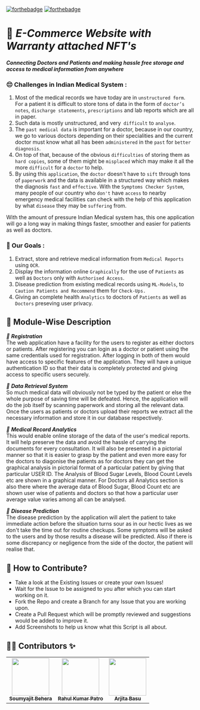 <!-- ![socialify](https://socialify.git.ci/soumyajit4419/MedHub_360/image?font=Raleway&forks=1&issues=1&language=1&pattern=Plus&pulls=1&stargazers=1&theme=Light) -->

<!-- **[Devfolio Submission](https://devfolio.co/submissions/medhub-4)** &nbsp; &nbsp; &nbsp; **[YouTube Video](https://youtu.be/Rfm2tWCNOn4)** -->

[![forthebadge](https://forthebadge.com/images/badges/built-by-developers.svg)](https://forthebadge.com)
[![forthebadge](https://forthebadge.com/images/badges/made-with-javascript.svg)](https://forthebadge.com)

# 📱 _E-Commerce Website with Warranty attached NFT's_ 

_**Connecting Doctors and Patients and making hassle free storage and access to medical information from anywhere**_ <br />

### 😔 Challenges in Indian Medical System :

1. Most of the medical records we have today are in `unstructured form`. For a patient it is difficult to store tons of data in the form of `doctor’s notes`, `discharge statements`, `prescriptions` and lab reports which are all in paper.
2. Such data is mostly unstructured, and very` difficult` to `analyse`.
3. The `past medical data` is important for a doctor, because in our country, we go to various doctors depending on their specialities and the current doctor must know what all has been `administered` in the `past` for `better diagnosis`.
4. On top of that, because of the obvious `difficulties` of storing them as `hard copies`, some of them might be `misplaced` which may make it all the more `difficult` for a `doctor` to help.
5. By using this `application`, the `doctor` doesn't have to `sift` through tons of `paperwork` and the data is available in a structured way which makes the diagnosis `fast` and `effective`. With the `Symptoms Checker System`, many people of our country who `don't` have `access` to nearby emergency medical facilities can check with the help of this application by what `disease` they may be `suffering` from.

With the amount of pressure Indian Medical system has, this one application will go a long way in making things faster, smoother and easier for patients as well as doctors.

### 🎯 Our Goals :

1.  Extract, store and retrieve medical information from `Medical Reports` using `OCR`.
2.  Display the information online `Graphically` for the use of `Patients` as well as `Doctors` only with `Authorised Access`.
3.  Disease prediction from existing medical records using `ML-Models`, to `Caution Patients and Recommend` them for `Check-Ups.`
4.  Giving an complete health `Analytics` to doctors of `Patients` as well as `Doctors` preseving user privacy.

## 📝 Module-Wise Description

_📌 **Registration**_ <br/>
The web application have a facility for the users to register as either doctors or patients. After registering you can login as a doctor or patient using the same credentials used for registration. After logging in both of them would have access to specific features of the application. They will have a unique authentication ID so that their data is completely protected and giving access to specific users securely.

_📌 **Data Retrieval System**_ <br/>
So much medical data will obviously not be typed by the patient or else the whole purpose of saving time will be defeated. Hence, the application will do the job itself by scanning paperwork and storing all the relevant data. Once the users as patients or doctors upload their reports we extract all the necessary information and store it in our database respectively.

_📌 **Medical Record Analytics**_ <br/>
This would enable online storage of the data of the user's medical reports. It will help preserve the data and avoid the hassle of carrying the documents for every consultation. It will also be presented in a pictorial manner so that it is easier to grasp by the patient and even more easy for the doctors to diagonise the patients as for doctors they can get the graphical analysis in pictorial format of a particular patient by giving that particular USER ID. The Analysis of Blood Sugar Levels, Blood Count Levels etc are shown in a graphical manner. For Doctors all Analytics section is also there where the average data of Blood Sugar, Blood Count etc are shown user wise of patients and doctors so that how a particular user average value varies among all can be analysed.

_📌 **Disease Prediction**_ <br/>
The disease prediction by the application will alert the patient to take immediate action before the situation turns sour as in our hectic lives as we don't take the time out for routine checkups. Some symptoms will be asked to the users and by those results a disease will be predicted. Also if there is some discrepancy or negligence from the side of the doctor, the patient will realise that.

## 🤝 How to Contribute?

- Take a look at the Existing Issues or create your own Issues!
- Wait for the Issue to be assigned to you after which you can start working on it.
- Fork the Repo and create a Branch for any Issue that you are working upon.
- Create a Pull Request which will be promptly reviewed and suggestions would be added to improve it.
- Add Screenshots to help us know what this Script is all about.

## 👨‍💻 Contributors ✨

<table>
  <tr>
    <td align="center"><a href="https://github.com/soumyajit4419"><img src="https://avatars2.githubusercontent.com/u/46092576?s=460&u=32c24b6d0308f5fdfff2ab740a9f525894edb582&v=4" width="100px;" alt=""/><br /><sub><b>Soumyajit Behera</b></sub></a><br /></td>
    <td align="center"><a href="https://github.com/Rahul1582"><img src="https://avatars2.githubusercontent.com/u/47784845?s=400&u=1e9898b8c4b762fcda1f37864c16b5de11f885ce&v=4" width="100px;" alt=""/><br /><sub><b>Rahul Kumar Patro</b></sub></a><br /></td>
    <td align="center"><a href="https://github.com/Arjita-Basu"><img src="https://avatars1.githubusercontent.com/u/50270580?s=400&v=4" width="100px;" alt=""/><br /><sub><b>Arjita Basu</b></sub></a><br /></td> 
  </tr>
</table>